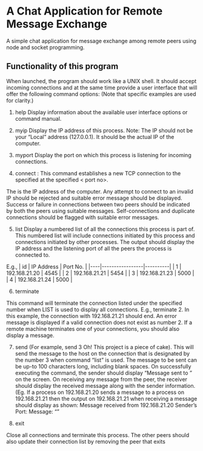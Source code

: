 
# A Chat Application for Remote Message Exchange

A simple chat application for message exchange among remote peers using node and socket programming.

## Functionality of this program

When launched, the program should work like a UNIX shell. It should accept incoming connections and at the same time provide a user interface that will offer the following command options: (Note that specific
examples are used for clarity.)
1. help 
Display information about the available user interface options or command manual.

2. myip 
Display the IP address of this process.
Note: The IP should not be your “Local” address (127.0.0.1). It should be the actual IP of the computer.

3. myport Display the port on which this process is listening for incoming connections.

4. connect <destination> <port no> : 
This command establishes a new TCP connection to the specified <destination> at the specified < port no>. 

The <destination> is the IP address of the computer. Any attempt
to connect to an invalid IP should be rejected and suitable error message should be displayed. Success or
failure in connections between two peers should be indicated by both the peers using suitable messages.
Self-connections and duplicate connections should be flagged with suitable error messages.

5. list 
Display a numbered list of all the connections this process is part of. This numbered list will include
connections initiated by this process and connections initiated by other processes. The output should
display the IP address and the listening port of all the peers the process is connected to.

E.g., 
| id | IP Address      | Port No. |
|----|-----------------|----------|
| 1  | 192.168.21.20   | 4545     |
| 2  | 192.168.21.21   | 5454     |
| 3  | 192.168.21.23   | 5000     |
| 4  | 192.168.21.24   | 5000     |

6. terminate <connection id.> 

This command will terminate the connection listed under the specified
number when LIST is used to display all connections. E.g., terminate 2. In this example, the connection
with 192.168.21.21 should end. An error message is displayed if a valid connection does not exist as
number 2. If a remote machine terminates one of your connections, you should also display a message.

7. send <connection id.> <message> 
(For example, send 3 Oh! This project is a piece of cake). This will
send the message to the host on the connection that is designated by the number 3 when command “list” is
used. The message to be sent can be up-to 100 characters long, including blank spaces. On successfully
executing the command, the sender should display “Message sent to <connection id>” on the screen. On
receiving any message from the peer, the receiver should display the received message along with the
sender information.
(Eg. If a process on 192.168.21.20 sends a message to a process on 192.168.21.21 then the output on
192.168.21.21 when receiving a message should display as shown:
Message received from 192.168.21.20
Sender’s Port: <The port no. of the sender>
Message: “<received message>”

8. exit 

Close all connections and terminate this process. The other peers should also update their connection
list by removing the peer that exits

